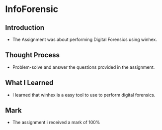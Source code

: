 # InfoForensic
 
## Introduction

- The Assignment was about performing Digital Forensics using winhex.

## Thought Process

- Problem-solve and answer the questions provided in the assignment.

## What I Learned

- I learned that winhex is a easy tool to use to perform digital forensics.

## Mark

- The assignment i received a mark of 100%
